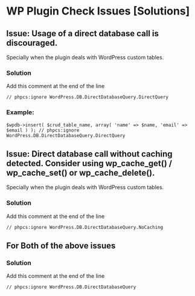 # WP Plugin Check Issues [Solutions]

## Issue: Usage of a direct database call is discouraged.
Specially when the plugin deals with WordPress custom tables.

 ### Solution
 Add this comment at the end of the line
 ```
 // phpcs:ignore WordPress.DB.DirectDatabaseQuery.DirectQuery
 ```

### Example:
```
$wpdb->insert( $crud_table_name, array( 'name' => $name, 'email' => $email ) ); // phpcs:ignore WordPress.DB.DirectDatabaseQuery.DirectQuery
```

## Issue: Direct database call without caching detected. Consider using wp_cache_get() / wp_cache_set() or wp_cache_delete().
Specially when the plugin deals with WordPress custom tables.
 ### Solution
 Add this comment at the end of the line
 ```
// phpcs:ignore WordPress.DB.DirectDatabaseQuery.NoCaching
 ```

## For Both of the above issues
 ### Solution
 Add this comment at the end of the line
 ```
// phpcs:ignore WordPress.DB.DirectDatabaseQuery
 ```
